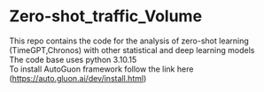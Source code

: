 # Zero-shot_traffic_Volume
This repo contains the code for the analysis of zero-shot learning (TimeGPT,Chronos) with other statistical and deep learning models  
The code base uses python 3.10.15  
To install AutoGuon framework follow the link here (https://auto.gluon.ai/dev/install.html)
